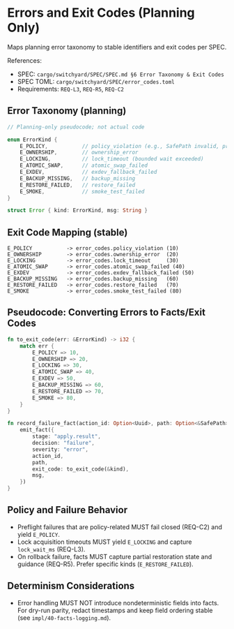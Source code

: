 # Errors and Exit Codes (Planning Only)

Maps planning error taxonomy to stable identifiers and exit codes per SPEC.

References:

- SPEC: `cargo/switchyard/SPEC/SPEC.md §6 Error Taxonomy & Exit Codes`
- SPEC TOML: `cargo/switchyard/SPEC/error_codes.toml`
- Requirements: `REQ-L3`, `REQ-R5`, `REQ-C2`

## Error Taxonomy (planning)

```rust
// Planning-only pseudocode; not actual code

enum ErrorKind {
    E_POLICY,           // policy_violation (e.g., SafePath invalid, preflight fail-closed)
    E_OWNERSHIP,        // ownership_error
    E_LOCKING,          // lock_timeout (bounded wait exceeded)
    E_ATOMIC_SWAP,      // atomic_swap_failed
    E_EXDEV,            // exdev_fallback_failed
    E_BACKUP_MISSING,   // backup_missing
    E_RESTORE_FAILED,   // restore_failed
    E_SMOKE,            // smoke_test_failed
}

struct Error { kind: ErrorKind, msg: String }
```

## Exit Code Mapping (stable)

```text
E_POLICY           -> error_codes.policy_violation (10)
E_OWNERSHIP        -> error_codes.ownership_error  (20)
E_LOCKING          -> error_codes.lock_timeout     (30)
E_ATOMIC_SWAP      -> error_codes.atomic_swap_failed (40)
E_EXDEV            -> error_codes.exdev_fallback_failed (50)
E_BACKUP_MISSING   -> error_codes.backup_missing   (60)
E_RESTORE_FAILED   -> error_codes.restore_failed   (70)
E_SMOKE            -> error_codes.smoke_test_failed (80)
```

## Pseudocode: Converting Errors to Facts/Exit Codes

```rust
fn to_exit_code(err: &ErrorKind) -> i32 {
    match err {
        E_POLICY => 10,
        E_OWNERSHIP => 20,
        E_LOCKING => 30,
        E_ATOMIC_SWAP => 40,
        E_EXDEV => 50,
        E_BACKUP_MISSING => 60,
        E_RESTORE_FAILED => 70,
        E_SMOKE => 80,
    }
}

fn record_failure_fact(action_id: Option<Uuid>, path: Option<&SafePath>, kind: ErrorKind, msg: &str) {
    emit_fact({
        stage: "apply.result",
        decision: "failure",
        severity: "error",
        action_id,
        path,
        exit_code: to_exit_code(&kind),
        msg,
    })
}
```

## Policy and Failure Behavior

- Preflight failures that are policy-related MUST fail closed (REQ-C2) and yield `E_POLICY`.
- Lock acquisition timeouts MUST yield `E_LOCKING` and capture `lock_wait_ms` (REQ-L3).
- On rollback failure, facts MUST capture partial restoration state and guidance (REQ-R5). Prefer specific kinds (`E_RESTORE_FAILED`).

## Determinism Considerations

- Error handling MUST NOT introduce nondeterministic fields into facts. For dry-run parity, redact timestamps and keep field ordering stable (see `impl/40-facts-logging.md`).
